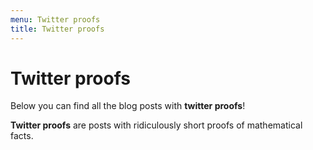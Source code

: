 ```yaml
---
menu: Twitter proofs
title: Twitter proofs
---
```


# Twitter proofs

Below you can find all the blog posts with **twitter proofs**!

**Twitter proofs** are posts with ridiculously short proofs of mathematical facts.